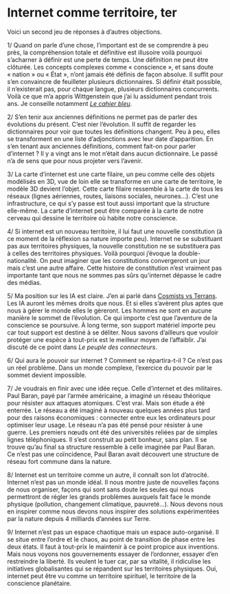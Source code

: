 # Internet comme territoire, ter

Voici un second jeu de réponses à d’autres objections.

1/ Quand on parle d’une chose, l’important est de se comprendre à peu près, la compréhension totale et définitive est illusoire voilà pourquoi s’acharner à définir est une perte de temps. Une définition ne peut être clôturée. Les concepts complexes comme « conscience », et sans doute « nation » ou « État », n’ont jamais été définis de façon absolue. Il suffit pour s’en convaincre de feuilleter plusieurs dictionnaires. Si définir était possible, il n’existerait pas, pour chaque langue, plusieurs dictionnaires concurrents. Voilà ce que m’a appris Wittgenstein que j’ai lu assidument pendant trois ans. Je conseille notamment [*Le cahier bleu*](http://www.amazon.fr/gp/product/2070772438/402-5334915-1934535?v=glance&n=301061).<span id="more-162"></span>

2/ S’en tenir aux anciennes définitions ne permet pas de parler des évolutions du présent. C’est nier l’évolution. Il suffit de regarder les dictionnaires pour voir que toutes les définitions changent. Peu à peu, elles se transforment en une liste d’adjonctions avec leur date d’apparition. En s’en tenant aux anciennes définitions, comment fait-on pour parler d’internet ? Il y a vingt ans le mot n’était dans aucun dictionnaire. Le passé n’a de sens que pour nous projeter vers l’avenir.

3/ La carte d’internet est une carte filaire, un peu comme celle des objets modélisés en 3D, vue de loin elle se transforme en une carte de territoire, le modèle 3D devient l’objet. Cette carte filaire ressemble à la carte de tous les réseaux (lignes aériennes, routes, liaisons sociales, neurones…). C’est une infrastructure, ce qui s’y passe est tout aussi important que la structure elle-même. La carte d’internet peut être comparée à la carte de notre cerveau qui dessine le territoire où habite notre conscience.

4/ Si internet est un nouveau territoire, il lui faut une nouvelle constitution (à ce moment de la réflexion sa nature importe peu). Internet ne se substituant pas aux territoires physiques, la nouvelle constitution ne se substituera pas à celles des territoires physiques. Voilà pourquoi j’évoque la double-nationalité. On peut imaginer que les constitutions convergeront un jour mais c’est une autre affaire. Cette histoire de constitution n’est vraiment pas importante tant que nous ne sommes pas sûrs qu’internet dépasse le cadre des médias.

5/ Ma position sur les IA est claire. J’en ai parlé dans [Cosmists vs Terrans](https://tcrouzet.com/2006/06/09/cosmists-vs-terrans/). Les IA auront les mêmes droits que nous. Et si elles s’avèrent plus aptes que nous à gérer le monde elles le gèreront. Les hommes ne sont en aucune manière le sommet de l’évolution. Ce qui importe c’est que l’aventure de la conscience se poursuive. À long terme, son support matériel importe peu car tout support est destiné à se déliter. Nous savons d’ailleurs que vouloir protéger une espèce à tout-prix est le meilleur moyen de l’affaiblir. J’ai discuté de ce point dans *Le peuple des connecteurs*.

6/ Qui aura le pouvoir sur internet ? Comment se répartira-t-il ? Ce n’est pas un réel problème. Dans un monde complexe, l’exercice du pouvoir par le sommet devient impossible.

7/ Je voudrais en finir avec une idée reçue. Celle d’internet et des militaires. Paul Baran, payé par l’armée américaine, a imaginé un réseau théorique pour résister aux attaques atomiques. C’est vrai. Mais son étude a été enterrée. Le réseau a été imaginé à nouveau quelques années plus tard pour des raisons économiques : connecter entre eux les ordinateurs pour optimiser leur usage. Le réseau n’a pas été pensé pour résister à une guerre. Les premiers nœuds ont été des universités reliées par de simples lignes téléphoniques. Il s’est construit au petit bonheur, sans plan. Il se trouve qu’au final sa structure ressemble à celle imaginée par Paul Baran. Ce n’est pas une coïncidence, Paul Baran avait découvert une structure de réseau fort commune dans la nature.

8/ Internet est un territoire comme un autre, il connaît son lot d’atrocité. Internet n’est pas un monde idéal. Il nous montre juste de nouvelles façons de nous organiser, façons qui sont sans doute les seules qui nous permettront de régler les grands problèmes auxquels fait face le monde physique (pollution, changement climatique, pauvreté…). Nous devons nous en inspirer comme nous devons nous inspirer des solutions expérimentées par la nature depuis 4 milliards d’années sur Terre.

9/ Internet n’est pas un espace chaotique mais un espace auto-organisé. Il se situe entre l’ordre et le chaos, au point de transition de phase entre les deux états. Il faut à tout-prix le maintenir à ce point propice aux inventions. Mais nous voyons nos gouvernements essayer de l’ordonner, essayer d’en restreindre la liberté. Ils veulent le tuer car, par sa vitalité, il ridiculise les initiatives globalisantes qui se répandent sur les territoires physiques. Oui, internet peut être vu comme un territoire spirituel, le territoire de la conscience planétaire.